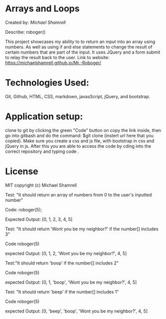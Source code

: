 #  Arrays and Loops 

Created by: *Michael Shamrell*

Describe: roboger()

This project showcases my ability to to return an input into an array using numbers. As well as using if and else statements to change the result of certain numbers that are part of the input. It uses JQuery and a form submit to relay the result back to the user.
Link to website: https://michaelshamrell.github.io/Mr.-Roboger/

# Technologies Used:
Git, Github, HTML, CSS, markdown, javasScript, jQuery, and bootstrap. 
# Application setup:
clone to git by clicking the green "Code" button on 
copy the link inside, then go into gitbash and do the command: $git clone (instert url here that you copied). Make sure you create a css and js file,  with bootstrap in css and jQuery in js. After this you are able to access the code by cding into the correct repository and typing code .
# License
MIT
copyright (c) Michael Shamrell

Test: "It should return an array of numbers from 0 to the user's inputted number"

Code: roboger(5);

Expected Output: [0, 1, 2, 3, 4, 5]

Test: "It should return 'Wont you be my neighbor?' if the number[] includes 3"

Code roboger(5)

expected Output: [0, 1, 2, 'Wont you be my neighbor?', 4, 5]

Test:"It should return 'boop' if the number[] includes 2"

Code roboger(5)

expected Output: [0, 1, 'boop', 'Wont you be my neighbor?', 4, 5]

Test: "It should return 'beep' if the number[] includes 1"

Code roboger(5)

expected Output: [0, 'beep', 'boop', 'Wont you be my neighbor?', 4, 5]
